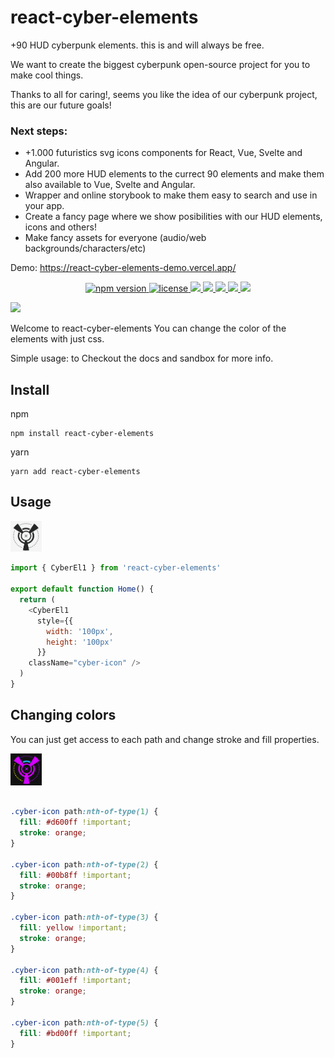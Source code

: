 # react-cyber-elements
+90 HUD cyberpunk elements. this is and will always be free.


We want to create the biggest cyberpunk open-source project for you to make cool things.

Thanks to all for caring!, seems you like the idea of our cyberpunk project, this are our future goals!

### Next steps:

- +1.000 futuristics svg icons components for React, Vue, Svelte and Angular.
- Add 200 more HUD elements to the currect 90 elements and make them also available to Vue, Svelte and Angular.
- Wrapper and online storybook to make them easy to search and use in your app.
- Create a fancy page where we show posibilities with our HUD elements, icons and others!
- Make fancy assets for everyone (audio/web backgrounds/characters/etc)



Demo: https://react-cyber-elements-demo.vercel.app/

<p align="center">
  <a href="https://www.npmjs.com/package/react-cyber-elements">
    <img src="https://img.shields.io/npm/v/react-cyber-elements.svg" alt="npm version" >
  </a>
  <a href="https://github.com/thiswallz/react-cyber-elements/blob/main/LICENSE">
    <img src="https://badgen.net/github/license/thiswallz/react-cyber-elements" alt="license">
  </a>
 <a href="https://badgen.net/github/checks/thiswallz/react-cyber-elements">
    <img src="https://badgen.net/github/checks/thiswallz/react-cyber-elements" />
  </a>
  <a href="https://badgen.net/bundlephobia/dependency-count/react-cyber-elements">
    <img src="https://badgen.net/bundlephobia/dependency-count/react-cyber-elements" />
  </a>
  <a href="https://badgen.net/npm/types/react-cyber-elements">
    <img src="https://badgen.net/npm/types/react-cyber-elements"  />
  </a>
    <a href="https://badgen.net/bundlephobia/tree-shaking/react-cyber-elements">
    <img src="https://badgen.net/bundlephobia/tree-shaking/react-cyber-elements"  />
  </a>
    <a href="https://badgen.net/bundlephobia/minzip/react-cyber-elements">
    <img src="https://badgen.net/bundlephobia/minzip/react-cyber-elements" />
  </a>

</p>

<image width="400px" src="ss1.png" />

Welcome to react-cyber-elements
You can change the color of the elements with just css.

Simple usage: <CyberEl1 /> to <CyberEl90 />
Checkout the docs and sandbox for more info.

## Install

npm

```
npm install react-cyber-elements 
```

yarn

```
yarn add react-cyber-elements 
```

## Usage

<img src="icon1.png" width="50px"/>

``` javascript
import { CyberEl1 } from 'react-cyber-elements'

export default function Home() {
  return (
    <CyberEl1 
      style={{
        width: '100px',
        height: '100px'
      }}
    className="cyber-icon" />
  )
}
```

## Changing colors

You can just get access to each path and change stroke and fill properties.

<img src="icon2.png" width="50px"/>

``` css

.cyber-icon path:nth-of-type(1) {
  fill: #d600ff !important;
  stroke: orange;
}

.cyber-icon path:nth-of-type(2) {
  fill: #00b8ff !important;
  stroke: orange;
}

.cyber-icon path:nth-of-type(3) {
  fill: yellow !important;
  stroke: orange;
}

.cyber-icon path:nth-of-type(4) {
  fill: #001eff !important;
  stroke: orange;
}

.cyber-icon path:nth-of-type(5) {
  fill: #bd00ff !important;
}
```
